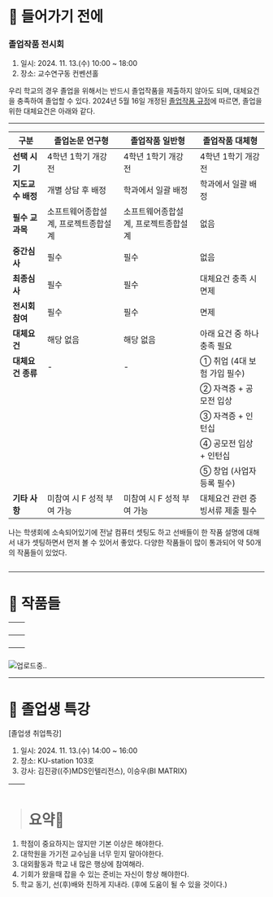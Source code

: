 <h1 id="📌-들어가기-전에">📌 들어가기 전에</h1>
<h3 id="졸업작품-전시회">졸업작품 전시회</h3>
<ol>
<li>일시: 2024. 11. 13.(수) 10:00 ~ 18:00</li>
<li>장소: 교수연구동 컨벤션홀</li>
</ol>
<p>우리 학교의 경우 졸업을 위해서는 반드시 졸업작품을 제출하지 않아도 되며, 대체요건을 충족하여 졸업할 수 있다. 2024년 5월 16일 개정된 <a href="https://cs.kku.ac.kr/noticeView.do?siteId=CS&amp;boardSeq=2095&amp;menuSeq=8848&amp;searchBy=title&amp;searchValue=&amp;categorySeq=&amp;curBoardDispType=LIST&amp;curPage=12&amp;pageNum=1&amp;seq=32703">졸업작품 규정</a>에 따르면, 졸업을 위한 대체요건은 아래와 같다.</p>
<hr />
<table>
<thead>
<tr>
<th><strong>구분</strong></th>
<th><strong>졸업논문 연구형</strong></th>
<th><strong>졸업작품 일반형</strong></th>
<th><strong>졸업작품 대체형</strong></th>
</tr>
</thead>
<tbody><tr>
<td><strong>선택 시기</strong></td>
<td>4학년 1학기 개강 전</td>
<td>4학년 1학기 개강 전</td>
<td>4학년 1학기 개강 전</td>
</tr>
<tr>
<td><strong>지도교수 배정</strong></td>
<td>개별 상담 후 배정</td>
<td>학과에서 일괄 배정</td>
<td>학과에서 일괄 배정</td>
</tr>
<tr>
<td><strong>필수 교과목</strong></td>
<td>소프트웨어종합설계, 프로젝트종합설계</td>
<td>소프트웨어종합설계, 프로젝트종합설계</td>
<td>없음</td>
</tr>
<tr>
<td><strong>중간심사</strong></td>
<td>필수</td>
<td>필수</td>
<td>없음</td>
</tr>
<tr>
<td><strong>최종심사</strong></td>
<td>필수</td>
<td>필수</td>
<td>대체요건 충족 시 면제</td>
</tr>
<tr>
<td><strong>전시회 참여</strong></td>
<td>필수</td>
<td>필수</td>
<td>면제</td>
</tr>
<tr>
<td><strong>대체요건</strong></td>
<td>해당 없음</td>
<td>해당 없음</td>
<td>아래 요건 중 하나 충족 필요</td>
</tr>
<tr>
<td><strong>대체요건 종류</strong></td>
<td>-</td>
<td>-</td>
<td>① 취업 (4대 보험 가입 필수)</td>
</tr>
<tr>
<td></td>
<td></td>
<td></td>
<td>② 자격증 + 공모전 입상</td>
</tr>
<tr>
<td></td>
<td></td>
<td></td>
<td>③ 자격증 + 인턴십</td>
</tr>
<tr>
<td></td>
<td></td>
<td></td>
<td>④ 공모전 입상 + 인턴십</td>
</tr>
<tr>
<td></td>
<td></td>
<td></td>
<td>⑤ 창업 (사업자등록 필수)</td>
</tr>
<tr>
<td><strong>기타 사항</strong></td>
<td>미참여 시 F 성적 부여 가능</td>
<td>미참여 시 F 성적 부여 가능</td>
<td>대체요건 관련 증빙서류 제출 필수</td>
</tr>
</tbody></table>
<p>나는 학생회에 소속되어있기에 전날 컴퓨터 셋팅도 하고 선배들이 한 작품 설명에 대해서 내가 셋팅하면서 먼저 볼 수 있어서 좋았다. 다양한 작품들이 많이 통과되어 약 50개의 작품들이 있었다. </p>
<p><img alt="" src="https://velog.velcdn.com/images/mi_nini/post/2388c300-5385-4097-b40e-d22f8f55cd0a/image.jpg" /></p>
<hr />
<h1 id="📌-작품들">📌 작품들</h1>
<table>
<thead>
<tr>
<th><img alt="" src="https://velog.velcdn.com/images/mi_nini/post/36e5e6eb-6fed-4a0d-9ca5-565c397c026c/image.jpg" /></th>
<th><img alt="" src="https://velog.velcdn.com/images/mi_nini/post/e81c18c5-3e08-4407-89b7-2bc04a4ad64f/image.jpg" /></th>
</tr>
</thead>
</table>
<table>
<thead>
<tr>
<th><img alt="" src="https://velog.velcdn.com/images/mi_nini/post/3ea1b598-5823-40bb-b71b-3cc26f46cb13/image.jpg" /></th>
<th><img alt="" src="https://velog.velcdn.com/images/mi_nini/post/60633634-d6b6-463c-a104-a668b6636e8e/image.jpg" /></th>
</tr>
</thead>
</table>
<table>
<thead>
<tr>
<th><img alt="" src="https://velog.velcdn.com/images/mi_nini/post/da10ce1e-39ba-4047-a8e2-061d1c459c3b/image.jpg" /></th>
<th><img alt="" src="https://velog.velcdn.com/images/mi_nini/post/544008d2-f996-45b3-95a6-f5c191d899fd/image.jpg" /></th>
</tr>
</thead>
</table>
<p><img alt="업로드중.." src="blob:https://velog.io/c3550c18-3f36-406f-a235-aa9353ff35d2" /></p>
<hr />
<h1 id="📌-졸업생-특강">📌 졸업생 특강</h1>
<p>[졸업생 취업특강]</p>
<ol>
<li>일시: 2024. 11. 13.(수) 14:00 ~ 16:00</li>
<li>장소: KU-station 103호</li>
<li>강사: 김진광((주)MDS인텔리전스), 이승우(BI MATRIX)</li>
</ol>
<table>
<thead>
<tr>
<th><img alt="" src="https://velog.velcdn.com/images/mi_nini/post/ac1725f4-4a69-490c-a340-144be1cc64f5/image.jpg" /></th>
<th><img alt="" src="https://velog.velcdn.com/images/mi_nini/post/13f70b91-9281-4691-99d0-97bfb7aeb328/image.jpg" /></th>
</tr>
</thead>
</table>
<blockquote>
<h1 id="요약🚀">요약🚀</h1>
</blockquote>
<ol>
<li>학점이 중요하지는 않지만 기본 이상은 해야한다.</li>
<li>대학원을 가기전 교수님을 너무 믿지 말아야한다.</li>
<li>대외활동과 학교 내 많은 행상에 참여해라.</li>
<li>기회가 왔을때 잡을 수 있는 준비는 자신이 항상 해야한다.</li>
<li>학교 동기, 선(후)배와 친하게 지내라. (후에 도움이 될 수 있을 것이다.)</li>
</ol>